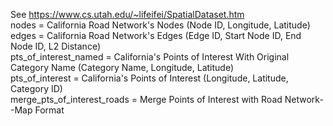 See https://www.cs.utah.edu/~lifeifei/SpatialDataset.htm  
nodes = California Road Network's Nodes (Node ID, Longitude, Latitude)  
edges = California Road Network's Edges (Edge ID, Start Node ID, End Node ID, L2 Distance)  
pts_of_interest_named = California's Points of Interest With Original Category Name (Category Name, Longitude, Latitude)  
pts_of_interest = California's Points of Interest (Longitude, Latitude, Category ID)  
merge_pts_of_interest_roads = Merge Points of Interest with Road Network--Map Format  